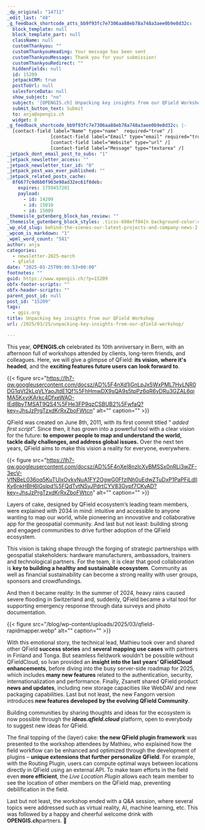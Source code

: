 ```yaml
---
_dp_original: "14711"
_edit_last: "48"
_g_feedback_shortcode_atts_bb9f93fc7e7306aa88eb78a748a3aee0b9e8d32c:
  block_template: null
  block_template_part: null
  className: null
  customThankyou: ""
  customThankyouHeading: Your message has been sent
  customThankyouMessage: Thank you for your submission!
  customThankyouRedirect: ""
  hiddenFields: null
  id: 15209
  jetpackCRM: true
  postToUrl: null
  salesforceData: null
  show_subject: "no"
  subject: '[OPENGIS.ch] Unpacking key insights from our QField Workshop'
  submit_button_text: Submit
  to: anja@opengis.ch
  widget: 0
_g_feedback_shortcode_bb9f93fc7e7306aa88eb78a748a3aee0b9e8d32c: |-
  [contact-field label="Name" type="name"  required="true" /]
  				[contact-field label="Email" type="email" required="true" /]
  				[contact-field label="Website" type="url" /]
  				[contact-field label="Message" type="textarea" /]
_jetpack_dont_email_post_to_subs: "1"
_jetpack_newsletter_access: ""
_jetpack_newsletter_tier_id: "0"
_jetpack_post_was_ever_published: ""
_jetpack_related_posts_cache:
  8f6677c9d6b0f903e98ad32ec61f8deb:
    expires: 1759457201
    payload:
      - id: 14209
      - id: 15010
      - id: 15009
_themeisle_gutenberg_block_has_review: ""
_themeisle_gutenberg_block_styles: .ticss-698eff04{n background-color:#f3faea;n}n.ticss-93f5815b{n background-color:#f3faea;n}
_wp_old_slug: behind-the-scenes-our-latest-projects-and-company-news-2
_wpcom_is_markdown: "1"
_wpml_word_count: "581"
author: anja
categories:
  - newsletter-2025-march
  - qfield
date: "2025-03-25T09:00:53+00:00"
footnotes: ""
guid: https://www.opengis.ch/?p=15209
obfx-footer-scripts: ""
obfx-header-scripts: ""
parent_post_id: null
post_id: "15209"
tags:
  - qgis.org
title: Unpacking key insights from our QField Workshop
url: /2025/03/25/unpacking-key-insights-from-our-qfield-workshop/

---
```

This year, **OPENGIS.ch** celebrated its 10th anniversary in Bern, with an afternoon full of workshops attended by clients, long-term friends, and colleagues. Here, we will give a glimpse of QField: **its vision, where it's headed**, and the **exciting features future users can look forward to**.

{{< figure src="https://lh7-qw.googleusercontent.com/docsz/AD%5F4nXd1iGnLpJx5WxPML7HyLNR0DG1qVt2kLqVLYaoJtdE1Qf%5FhHmwDX9sQA9s5tpPz6qR6vDRu3GZAL6qiMA5KxviKArkc4DfxeWAO-lEd8byTMSAT9QS4%5FHe3FP9qzCSBUB2%5FwfaQ?key=JhsJzPrgTzxdKrRxZboFWtcn" alt="" caption="" >}}

QField was created on June 8th, 2011, with its first commit titled “ _added first script_”. Since then, it has grown into a powerful tool with a clear vision for the future: **to empower people to map and understand the world, tackle daily challenges, and address global issues.** Over the next ten years, QField aims to make this vision a reality for everyone, everywhere.

{{< figure src="https://lh7-qw.googleusercontent.com/docsz/AD%5F4nXeI8nzlcXyBMSSx0nRLi3wZF-3ecV-VfNBeL036oq5KuTUlxOvkvNuA1FY2OgwG0FfzINh0uEdwZTuDxP1PaPFjLdllKy6nkHBH6lGslpd%5FQdTvtNSyJPdrtCYV83Gypf7CKyAD?key=JhsJzPrgTzxdKrRxZboFWtcn" alt="" caption="" >}}

Layers of cake, designed by QField ecosystem’s leading team members, were explained with 2034 in mind: intuitive and accessible to anyone wanting to map our world, while pioneering an innovative and collaborative app for the geospatial community. And last but not least: building strong and engaged communities to drive further adoption of the QField ecosystem.

This vision is taking shape through the forging of strategic partnerships with geospatial stakeholders: hardware manufacturers, ambassadors, trainers and technological partners. For the team, it is clear that good collaboration is **key to building a healthy and sustainable ecosystem**. Community as well as financial sustainability can become a strong reality with user groups, sponsors and crowdfundings.

And then it became reality: In the summer of 2024, heavy rains caused severe flooding in Switzerland and, suddenly, QField became a vital tool for supporting emergency response through data surveys and photo documentation.

{{< figure src="/blog/wp-content/uploads/2025/03/qfield-rapidmapper.webp" alt="" caption="" >}}

With this emotional story, the technical lead, Mathieu took over and shared other QField **success stories** and **several mapping use cases** with partners in Finland and Tonga. But seamless fieldwork wouldn’t be possible without QFieldCloud, so Ivan provided an **insight into the last years’ QFieldCloud enhancements**, before diving into the busy server-side roadmap for 2025, which includes **many new features** related to the authentication, security, internationalization and performance. Finally, Zsanett shared QField product **news and updates**, including new storage capacities like WebDAV and new packaging capabilities. Last but not least, the new Fangorn version introduces **new features developed by the evolving QField Community**.

Building communities by sharing thoughts and ideas for the ecosystem is now possible through the _**ideas.qfield.cloud**_ platform, open to everybody to suggest new ideas for QField.

The final topping of the (layer) cake: **the new QField plugin framework** was presented to the workshop attendees by Mathieu, who explained how the field workflow can be enhanced and optimized through the development of plugins – **unique extensions that further personalize QField**. For example, with the Routing Plugin, users can compute optimal ways between locations directly in QField using an external API. To make team efforts in the field even **more efficient**, the _Live Location Plugin_ allows each team member to see the location of other members on the QField map, preventing debilification in the field.

Last but not least, the workshop ended with a Q&A session, where several topics were addressed such as virtual reality, AI, machine learning, etc. This was followed by a happy and cheerful welcome drink with **OPENGIS.ch**partners. 🍻
